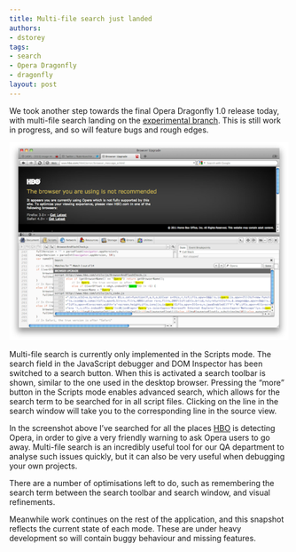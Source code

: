 ```yaml
---
title: Multi-file search just landed
authors:
- dstorey
tags:
- search
- Opera Dragonfly
- dragonfly
layout: post
---
```

<p>We took another step towards the final Opera Dragonfly 1.0 release today, with multi-file search landing on the <a href="http://my.opera.com/dragonfly/blog/getting-opera-dragonfly-ready-for-opera-11/#enable">experimental branch</a>. This is still work in progress, and so will feature bugs and rough edges.</p>

<img src="/blog/multi-file-search-just-landed/mult-file-search.png" />

<p>Multi-file search is currently only implemented in the Scripts mode. The search field in the JavaScript debugger and DOM Inspector has been switched to a search button. When this is activated a search toolbar is shown, similar to the one used in the desktop browser. Pressing the <q>more</q> button in the Scripts mode enables advanced search, which allows for the search term to be searched for in all script files. Clicking on the line in the search window will take you to the corresponding line in the source view.</p>

<p>In the screenshot above I’ve searched for all the places <a href="http://www.hbo.com">HBO</a> is detecting Opera, in order to give a very friendly warning to ask Opera users to go away. Multi-file search is an incredibly useful tool for our QA department to analyse such issues quickly, but it can also be very useful when debugging your own projects.</p>

<p>There are a number of optimisations left to do, such as remembering the search term between the search toolbar and search window, and visual refinements.</p>

<p>Meanwhile work continues on the rest of the application, and this snapshot reflects the current state of each mode. These are under heavy development so will contain buggy behaviour and missing features.</p>

